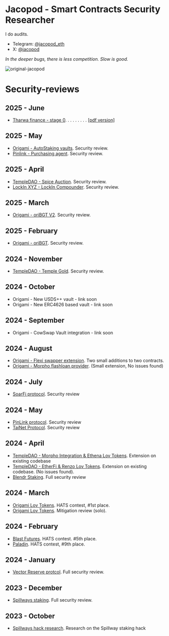 # Jacopod - Smart Contracts Security Researcher

I do audits. 

- Telegram: [@jacopod_eth](https://t.me/jacopod_eth)
- X: [@jacopod](https://x.com/jacolansac)

_In the deeper bugs, there is less competition. Slow is good._

![original-jacopod](https://github.com/user-attachments/assets/82562c1d-01b0-4cb2-99dc-8d1b849b7a13)

# Security-reviews

## 2025 - June
- [Tharwa finance - stage 0](solo/tha-rwa/audit-report.md). . . . . . . . . [[pdf version]](solo/tha-rwa/audit-report.pdf)

## 2025 - May
- [Origami - AutoStaking vaults](solo/origami/origami-autostaking-review.md). Security review.
- [Pinlink - Purchasing agent](solo/pinlink/pinshop-agent-review.md). Security review.

## 2025 - April

- [TempleDAO - Spice Auction](solo/temple/templeGold/temple-gold-spice-auction-updates.md). Security review.
- [LockIn XYZ - LockIn Compounder](solo/lockin-xyz/lockin-audit-report.md). Security review.

## 2025 - March

- [Origami - oriBGT V2](solo/origami/oriBGT-V2-audit-report.md). Security review.

## 2025 - February

- [Origami - oriBGT](solo/origami/oriBGT-audit-report.md). Security review.

## 2024 - November

- [TempleDAO - Temple Gold](solo/temple/templeGold/temple-gold-report.md). Security review.

## 2024 - October
- Origami - New USDS++ vault - link soon
- Origami - New ERC4626 based vault - link soon

## 2024 - September
- Origami - CowSwap Vault integration - link soon

## 2024 - August
- [Origami - Flexi swapper extension](solo/origami/origami-flexi-swapper-review.md). Two small additions to two contracts.
- [Origami - Morpho flashloan provider](). (Small extension, No issues found)

## 2024 - July
- [SoarFi protocol](solo/soar-review.md). Security review

## 2024 - May
- [PinLink protocol](solo/pinlink-phase1-audit.md). Security review
- [TaiNet Protocol](solo/tai-net-ytao.md). Security review

## 2024 - April
- [TempleDAO - Morpho Integration & Ethena Lov Tokens](solo/temple-origami-morpho-integration-review.md). Extension on existing codebase
- [TempleDAO - EtherFi & Renzo Lov Tokens](https://github.com/JacoboLansac/audits/blob/main/README.md). Extension on existing codebase. (No issues found). 
- [Blendr Staking](solo/blendr-staking.md). Full security review

## 2024 - March
- [Origami Lov Tokens](https://app.hats.finance/audit-competitions/origami-0x998f1b716a5022be026ca6b919c0ddf45ca31abd/leaderboard). HATS contest, #1st place.
- [Origami Lov Tokens](solo/origami-lov-mitigation-review.md). Mitigation review (solo).

## 2024 - February
- [Blast Futures](https://app.hats.finance/audit-competitions/blast-futures-exchange-0x97895c329b950755566ddcdad3395caaea395074/leaderboard). HATS contest. #5th place.
- [Paladin](https://app.hats.finance/audit-competitions/paladin-0x1610bfde27e57b068af7f38aec3d2a7b1d146989/leaderboard). HATS contest, #9th place.

## 2024 - January
- [Vector Reserve protcol](solo/vector-reserve.md). Full security review.

## 2023 - December
- [Spillways staking](solo/spillways-staking.md). Full security review.

## 2023 - October
- [Spillways hack research](solo/spillways-hack.md). Research on the Spillway staking hack

